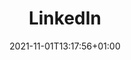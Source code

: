 ---
title: "LinkedIn"
date: 2021-11-01T13:17:56+01:00
showDate: false

# set the link if you want to redirect the user.
link: "https://www.linkedin.com/in/linaavendano/"
# set the html target parameter if you want to change default behavior
target: "_blank"
---